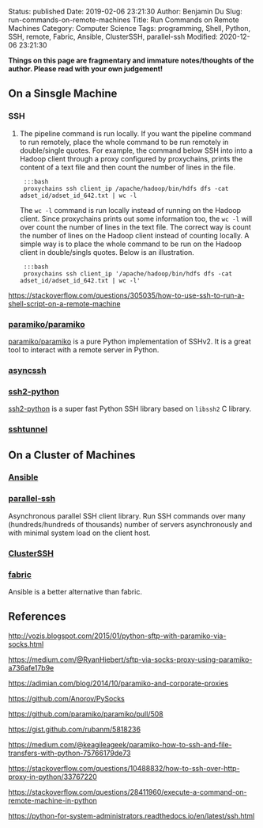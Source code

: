 Status: published
Date: 2019-02-06 23:21:30
Author: Benjamin Du
Slug: run-commands-on-remote-machines
Title: Run Commands on Remote Machines
Category: Computer Science
Tags: programming, Shell, Python, SSH, remote, Fabric, Ansible, ClusterSSH, parallel-ssh
Modified: 2020-12-06 23:21:30

**Things on this page are fragmentary and immature notes/thoughts of the author. Please read with your own judgement!**

## On a Sinsgle Machine

### SSH

1. The pipeline command is run locally.
    If you want the pipeline command to run remotely, 
    place the whole command to be run remotely in double/single quotes.
    For example, 
    the command below SSH into into a Hadoop client through a proxy configured by proxychains,
    prints the content of a text file and then count the number of lines in the file.

        :::bash
        proxychains ssh client_ip /apache/hadoop/bin/hdfs dfs -cat adset_id/adset_id_642.txt | wc -l

    The `wc -l` command is run locally instead of running on the Hadoop client.
    Since proxychains prints out some information too, 
    the `wc -l` will over count the number of lines in the text file.
    The correct way is count the number of lines on the Hadoop client instead of counting locally.
    A simple way is to place the whole command to be run on the Hadoop client in double/singls quotes.
    Below is an illustration.

        :::bash
        proxychains ssh client_ip '/apache/hadoop/bin/hdfs dfs -cat adset_id/adset_id_642.txt | wc -l'

https://stackoverflow.com/questions/305035/how-to-use-ssh-to-run-a-shell-script-on-a-remote-machine

### [paramiko/paramiko](https://github.com/paramiko/paramiko)

[paramiko/paramiko](https://github.com/paramiko/paramiko)
is a pure Python implementation of SSHv2. 
It is a great tool to interact with a remote server in Python.

### [asyncssh](https://github.com/ronf/asyncssh)

### [ssh2-python](https://github.com/ParallelSSH/ssh2-python)
[ssh2-python](https://github.com/ParallelSSH/ssh2-python)
is a super fast Python SSH library based on `libssh2` C library.

### [sshtunnel](https://github.com/pahaz/sshtunnel)

## On a Cluster of Machines

### [Ansible](https://github.com/ansible/ansible)

### [parallel-ssh](https://github.com/ParallelSSH/parallel-ssh)

Asynchronous parallel SSH client library.
Run SSH commands over many (hundreds/hundreds of thousands) 
number of servers asynchronously and with minimal system load on the client host.

### [ClusterSSH](https://github.com/duncs/clusterssh)

### [fabric](https://github.com/fabric/fabric/)

Ansible is a better alternative than fabric.

## References 

http://vozis.blogspot.com/2015/01/python-sftp-with-paramiko-via-socks.html

https://medium.com/@RyanHiebert/sftp-via-socks-proxy-using-paramiko-a736afe17b9e

https://adimian.com/blog/2014/10/paramiko-and-corporate-proxies

https://github.com/Anorov/PySocks

https://github.com/paramiko/paramiko/pull/508

https://gist.github.com/rubanm/5818236

https://medium.com/@keagileageek/paramiko-how-to-ssh-and-file-transfers-with-python-75766179de73

https://stackoverflow.com/questions/10488832/how-to-ssh-over-http-proxy-in-python/33767220

https://stackoverflow.com/questions/28411960/execute-a-command-on-remote-machine-in-python

https://python-for-system-administrators.readthedocs.io/en/latest/ssh.html

